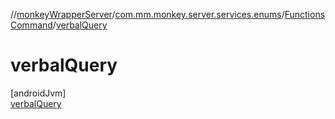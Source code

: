 //[monkeyWrapperServer](../../../../index.md)/[com.mm.monkey.server.services.enums](../../index.md)/[FunctionsCommand](../index.md)/[verbalQuery](index.md)

# verbalQuery

[androidJvm]\
[verbalQuery](index.md)